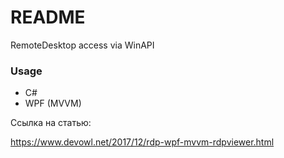 # README #

RemoteDesktop access via WinAPI

### Usage ###

- C#
- WPF (MVVM)

Ссылка на статью:

https://www.devowl.net/2017/12/rdp-wpf-mvvm-rdpviewer.html

